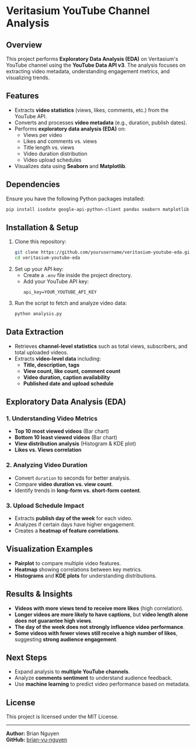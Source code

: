 # Veritasium YouTube Channel Analysis

## Overview
This project performs **Exploratory Data Analysis (EDA)** on Veritasium's YouTube channel using the **YouTube Data API v3**. The analysis focuses on extracting video metadata, understanding engagement metrics, and visualizing trends.

## Features
- Extracts **video statistics** (views, likes, comments, etc.) from the YouTube API.
- Converts and processes **video metadata** (e.g., duration, publish dates).
- Performs **exploratory data analysis (EDA)** on:
  - Views per video
  - Likes and comments vs. views
  - Title length vs. views
  - Video duration distribution
  - Video upload schedules
- Visualizes data using **Seaborn** and **Matplotlib**.

## Dependencies
Ensure you have the following Python packages installed:
```sh
pip install isodate google-api-python-client pandas seaborn matplotlib python-dotenv
```

## Installation & Setup
1. Clone this repository:
   ```sh
   git clone https://github.com/yourusername/veritasium-youtube-eda.git
   cd veritasium-youtube-eda
   ```
2. Set up your API key:
   - Create a `.env` file inside the project directory.
   - Add your YouTube API key:
     ```
     api_key=YOUR_YOUTUBE_API_KEY
     ```
3. Run the script to fetch and analyze video data:
   ```sh
   python analysis.py
   ```

## Data Extraction
- Retrieves **channel-level statistics** such as total views, subscribers, and total uploaded videos.
- Extracts **video-level data** including:
  - **Title, description, tags**
  - **View count, like count, comment count**
  - **Video duration, caption availability**
  - **Published date and upload schedule**

## Exploratory Data Analysis (EDA)
### 1. Understanding Video Metrics
- **Top 10 most viewed videos** (Bar chart)
- **Bottom 10 least viewed videos** (Bar chart)
- **View distribution analysis** (Histogram & KDE plot)
- **Likes vs. Views correlation**

### 2. Analyzing Video Duration
- Convert `duration` to seconds for better analysis.
- Compare **video duration vs. view count**.
- Identify trends in **long-form vs. short-form content**.

### 3. Upload Schedule Impact
- Extracts **publish day of the week** for each video.
- Analyzes if certain days have higher engagement.
- Creates a **heatmap of feature correlations**.

## Visualization Examples
- **Pairplot** to compare multiple video features.
- **Heatmap** showing correlations between key metrics.
- **Histograms** and **KDE plots** for understanding distributions.

## Results & Insights
- **Videos with more views tend to receive more likes** (high correlation).
- **Longer videos are more likely to have captions**, but **video length alone does not guarantee high views**.
- **The day of the week does not strongly influence video performance**.
- **Some videos with fewer views still receive a high number of likes**, suggesting **strong audience engagement**.

## Next Steps
- Expand analysis to **multiple YouTube channels**.
- Analyze **comments sentiment** to understand audience feedback.
- Use **machine learning** to predict video performance based on metadata.

## License
This project is licensed under the MIT License.

---
**Author:** Brian Nguyen  
**GitHub:** [brian-vu-nguyen](https://github.com/brian-vu-nguyen)

